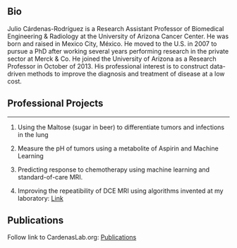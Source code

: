 ## Bio
Julio Cárdenas-Rodríguez is a Research Assistant Professor of Biomedical Engineering & Radiology at the University of Arizona Cancer Center.  He was born and raised in Mexico City, México. He moved to the U.S. in 2007 to pursue a PhD after working several years performing research in the private sector at Merck & Co. He joined the University of Arizona as a Research Professor in October of 2013.
His professional interest is to construct data-driven methods to improve the diagnosis and treatment of disease at a low cost.  

## Professional Projects
--------
1. Using the Maltose (sugar in beer) to differentiate tumors and infections in the lung

2. Measure the pH of tumors using a metabolite of Aspirin and Machine Learning

3. Predicting response to chemotherapy using machine learning and standard-of-care MRI.

4. Improving the repeatibility of DCE MRI using algorithms invented at my laboratory: [Link](https://github.com/JCardenasRdz/Gage-repeatability-DCE-MRI)

## Publications
Follow link to CardenasLab.org: [Publications](http://www.cardenaslab.org/publications.html)
